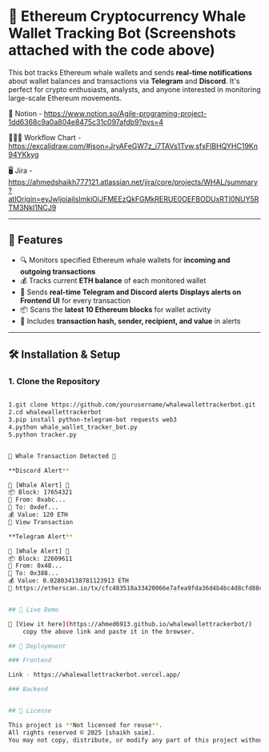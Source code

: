 # 🐋 Ethereum Cryptocurrency Whale Wallet Tracking Bot (Screenshots attached with the code above)

This bot tracks Ethereum whale wallets and sends **real-time notifications** about wallet balances and transactions via **Telegram** and **Discord**. It's perfect for crypto enthusiasts, analysts, and anyone interested in monitoring large-scale Ethereum movements.

📒 Notion - https://www.notion.so/Agile-programing-project-1dd6368c9a0a804e8475c31c097afdb9?pvs=4

🧑🏻‍💻 Workflow Chart - https://excalidraw.com/#json=JryAFeGW7z_i7TAVs1Tvw,sfxFIBHQYHC19Kn94YKkyg

🖥️ Jira - https://ahmedshaikh777121.atlassian.net/jira/core/projects/WHAL/summary?atlOrigin=eyJwIjoiaiIsImkiOiJFMEEzQkFGMkRERUE0OEFBODUxRTI0NUY5RTM3NkI1NCJ9

---
## 🚀 Features

- 🔍 Monitors specified Ethereum whale wallets for **incoming and outgoing transactions**
- 💰 Tracks current **ETH balance** of each monitored wallet
- 📲 Sends **real-time Telegram and Discord alerts** **Displays alerts on Frontend UI** for every transaction
- 📦 Scans the **latest 10 Ethereum blocks** for wallet activity
- 🔗 Includes **transaction hash, sender, recipient, and value** in alerts

----

## 🛠️ Installation & Setup

### 1. Clone the Repository

```bash for windows

1.git clone https://github.com/yourusername/whalewallettrackerbot.git
2.cd whalewallettrackerbot
3.pip install python-telegram-bot requests web3
4.python whale_wallet_tracker_bot.py
5.python tracker.py


🚨 Whale Transaction Detected 🚨 

**Discord Alert**

🚨 [Whale Alert] 🚨
📦 Block: 17654321
👤 From: 0xabc...
👤 To: 0xdef...
💰 Value: 120 ETH
🔗 View Transaction

**Telegram Alert**

🚨 [Whale Alert] 🚨
📦 Block: 22609611
👤 From: 0x48...
👤 To: 0x388...
💰 Value: 0.028034138781123913 ETH
🔗 https://etherscan.io/tx/cfc483518a33420066e7afea9fda36d4b4bc4d8cfd88cb0c8449b969b72f9eb6


## 🚀 Live Demo

🔗 [View it here](https://ahmed6913.github.io/whalewallettrackerbot/)
    copy the above link and paste it in the browser.

## 🚀 Deploymnent

### Frontend 

Link - https://whalewallettrackerbot.vercel.app/

### Backend 


## 📄 License

This project is **Not licensed for reuse**.  
All rights reserved © 2025 [shaikh saim].  
You may not copy, distribute, or modify any part of this project without explicit permission.

